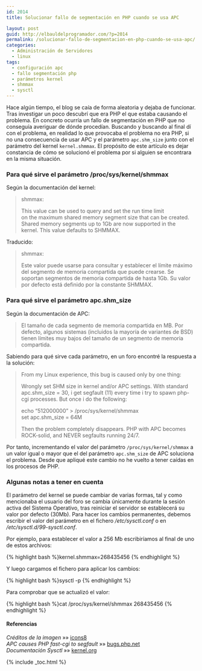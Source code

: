 ```yaml
---
id: 2014
title: Solucionar fallo de segmentación en PHP cuando se usa APC

layout: post
guid: http://elbauldelprogramador.com/?p=2014
permalink: /solucionar-fallo-de-segmentacion-en-php-cuando-se-usa-apc/
categories:
  - Administración de Servidores
  - linux
tags:
  - configuración apc
  - fallo segmentación php
  - parámetros kernel
  - shmmax
  - sysctl
---
```

Hace algún tiempo, el blog se caía de forma aleatoria y dejaba de funcionar. Tras investigar un poco descubrí que era PHP el que estaba causando el problema. En concreto ocurría un fallo de segmentación en PHP que no conseguía averiguar de dónde procedían. Buscando y buscando al final dí con el problema, en realidad lo que provocaba el problema no era PHP, si no una consecuencia de usar APC y el parámetro `apc.shm_size` junto con el parámetro del kernel `kernel.shmmax`. El propósito de este artículo es dejar constancia de cómo se solucionó el problema por si alguien se encontrara en la misma situación.

<!--ad-->

### Para qué sirve el parámetro /proc/sys/kernel/shmmax

Según la documentación del kernel:

> shmmax:
> 
> This value can be used to query and set the run time limit  
> on the maximum shared memory segment size that can be created.  
> Shared memory segments up to 1Gb are now supported in the  
> kernel. This value defaults to SHMMAX. 

Traducido:

> shmmax:
> 
> Este valor puede usarse para consultar y establecer el límite máximo del segmento de memoria compartida que puede crearse. Se soportan segmentos de memoria compartida de hasta 1Gb. Su valor por defecto está definido por la constante SHMMAX. 

### Para qué sirve el parámetro apc.shm_size

Según la documentación de APC:

> El tamaño de cada segmento de memoria compartida en MB. Por defecto, algunos sistemas (incluidos la mayoría de variantes de BSD) tienen límites muy bajos del tamaño de un segmento de memoria compartida. 

Sabiendo para qué sirve cada parámetro, en un foro encontré la respuesta a la solución:

> From my Linux experience, this bug is caused only by one thing:
> 
> Wrongly set SHM size in kernel and/or APC settings. With standard apc.shm_size = 30, i get segfault (11) every time i try to spawn php-cgi processes. But once i do the following:
> 
> echo &#8220;512000000&#8221; > /proc/sys/kernel/shmmax  
> set apc.shm_size = 64M
> 
> Then the problem completely disappears. PHP with APC becomes ROCK-solid, and NEVER segfaults running 24/7.

Por tanto, incrementando el valor del parámetro `/proc/sys/kernel/shmmax` a un valor igual o mayor que el del parámetro `apc.shm_size` de APC soluciona el problema. Desde que apliqué este cambio no he vuelto a tener caídas en los procesos de PHP.

### Algunas notas a tener en cuenta

El parámetro del kernel se puede cambiar de varias formas, tal y como mencionaba el usuario del foro se cambia únicamente durante la sesión activa del Sistema Operativo, tras reiniciar el servidor se establecerá su valor por defecto (30Mb). Para hacer los cambios permanentes, debemos escribir el valor del parámetro en el fichero */etc/sysctl.conf* o en */etc/sysctl.d/99-sysctl.conf*.

Por ejemplo, para establecer el valor a 256 Mb escribiríamos al final de uno de estos archivos:

{% highlight bash %}kernel.shmmax=268435456
{% endhighlight %}

Y luego cargamos el fichero para aplicar los cambios:

{% highlight bash %}sysctl -p
{% endhighlight %}

Para comprobar que se actualizó el valor:

{% highlight bash %}cat /proc/sys/kernel/shmmax
268435456
{% endhighlight %}

#### Referencias

*Créditos de la imagen* »» <a href="http://icons8.com/" target="_blank">icons8</a>  
*APC causes PHP fast-cgi to segfault* »» <a href="https://bugs.php.net/bug.php?id=56894" target="_blank">bugs.php.net</a>  
*Documentación Sysctl* »» <a href="https://www.kernel.org/doc/Documentation/sysctl/kernel.txt" target="_blank">kernel.org</a>



{% include _toc.html %}
